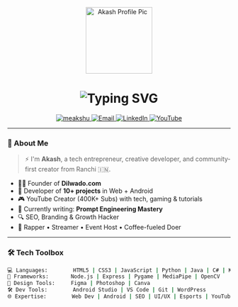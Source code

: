 <!-- 🖼️ Header Image -->
<p align="center">
  <img src="https://avatars.githubusercontent.com/u/186732216?v=4" width="150" alt="Akash Profile Pic" />
</p>

<h1 align="center">
  <img src="https://readme-typing-svg.demolab.com?font=Fira+Code&size=28&pause=1000&center=true&vCenter=true&width=600&lines=Hey+I'm+Akash+Kumar+Singh!;Tech+Founder+%7C+400K%2B+YouTube+Subs+%7C+Dev+Warrior;Web+%2F+Android+Dev+%7C+UI%2FUX+Designer+%7C+SEO+Pro" alt="Typing SVG">
</h1>

<p align="center">
  <a href="https://github.com/meakshu">
    <img src="https://komarev.com/ghpvc/?username=meakshu&label=Visitors&color=0e75b6&style=flat-square" alt="meakshu" />
  </a>
  <a href="mailto:meakash22dotin@gmail.com">
    <img src="https://img.shields.io/badge/email-meakash22dotin%40gmail.com-red?style=flat-square&logo=gmail" alt="Email" />
  </a>
  <a href="https://linkedin.com/in/your-link">
    <img src="https://img.shields.io/badge/LinkedIn-Connect-blue?style=flat-square&logo=linkedin" alt="LinkedIn" />
  </a>
  <a href="https://youtube.com/@yourchannel">
    <img src="https://img.shields.io/youtube/channel/subscribers/UCxxxxxxxxx?style=flat-square&label=YouTube+Subscribers&logo=youtube&color=red" alt="YouTube" />
  </a>
</p>

---

### 🚀 About Me

> ⚡ I'm **Akash**, a tech entrepreneur, creative developer, and community-first creator from Ranchi 🇮🇳.

- 👨‍💻 Founder of **Dilwado.com**  
- 🧠 Developer of **10+ projects** in Web + Android  
- 🎮 YouTube Creator (400K+ Subs) with tech, gaming & tutorials  
- 📲 Currently writing: **Prompt Engineering Mastery**  
- 🔍 SEO, Branding & Growth Hacker  
- 🎤 Rapper • Streamer • Event Host • Coffee-fueled Doer

---

### 🛠 Tech Toolbox

```bash
💻 Languages:        HTML5 | CSS3 | JavaScript | Python | Java | C# | Kotlin
🧩 Frameworks:       Node.js | Express | Pygame | MediaPipe | OpenCV
🎨 Design Tools:     Figma | Photoshop | Canva
🛠 Dev Tools:        Android Studio | VS Code | Git | WordPress
🌐 Expertise:        Web Dev | Android | SEO | UI/UX | Esports | YouTube Strategy
